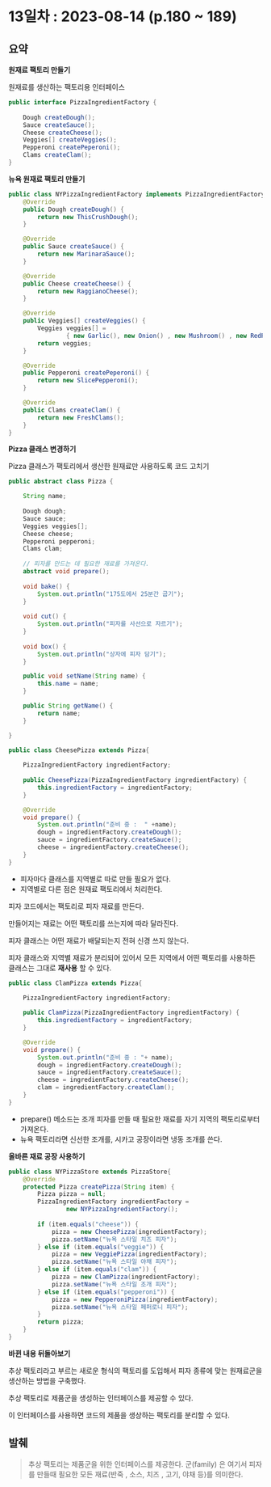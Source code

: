 #  13일차 : 2023-08-14 (p.180 ~ 189)

## 요약

**원재료 팩토리 만들기**

원재료를 생산하는 팩토리용 인터페이스

```java
public interface PizzaIngredientFactory {
    
    Dough createDough();
    Sauce createSauce();
    Cheese createCheese();
    Veggies[] createVeggies();
    Pepperoni createPeperoni();
    Clams createClam();
}
```

**뉴욕 원재료 팩토리 만들기**

```java
public class NYPizzaIngredientFactory implements PizzaIngredientFactory {
    @Override
    public Dough createDough() {
        return new ThisCrushDough();
    }

    @Override
    public Sauce createSauce() {
        return new MarinaraSauce();
    }

    @Override
    public Cheese createCheese() {
        return new RaggianoCheese();
    }

    @Override
    public Veggies[] createVeggies() {
        Veggies veggies[] = 
				{ new Garlic(), new Onion() , new Mushroom() , new RedPepper()};
        return veggies;
    }

    @Override
    public Pepperoni createPeperoni() {
        return new SlicePepperoni();
    }

    @Override
    public Clams createClam() {
        return new FreshClams();
    }
}
```

**Pizza 클래스 변경하기**

Pizza 클래스가 팩토리에서 생산한 원재료만 사용하도록 코드 고치기

```java
public abstract class Pizza {

    String name;
    
    Dough dough;
    Sauce sauce;
    Veggies veggies[];
    Cheese cheese;
    Pepperoni pepperoni;
    Clams clam;
    
    // 피자를 만드는 데 필요한 재료를 가져온다.
    abstract void prepare();
    
    void bake() {
        System.out.println("175도에서 25분간 굽기");
    }
    
    void cut() {
        System.out.println("피자를 사선으로 자르기");
    }
    
    void box() {
        System.out.println("상자에 피자 담기");
    }

    public void setName(String name) {
        this.name = name;
    }

    public String getName() {
        return name;
    }

}
```

```java
public class CheesePizza extends Pizza{
    
    PizzaIngredientFactory ingredientFactory;
    
    public CheesePizza(PizzaIngredientFactory ingredientFactory) {
        this.ingredientFactory = ingredientFactory;
    }

    @Override
    void prepare() {
        System.out.println("준비 중 :  " +name);
        dough = ingredientFactory.createDough();
        sauce = ingredientFactory.createSauce();
        cheese = ingredientFactory.createCheese();
    }
}
```

- 피자마다 클래스를 지역별로 따로 만들 필요가 없다.
- 지역별로 다른 점은 원재료 팩토리에서 처리한다.

피자 코드에서는 팩토리로 피자 재료를 만든다.

만들어지는 재료는 어떤 팩토리를 쓰는지에 따라 달라진다.

피자 클래스는 어떤 재료가 배달되는지 전혀 신경 쓰지 않는다.

피자 클래스와 지역별 재료가 분리되어 있어서 모든 지역에서 어떤 팩토리를 사용하든 클래스는 그대로 **재사용** 할 수 있다.

```java
public class ClamPizza extends Pizza{
    
    PizzaIngredientFactory ingredientFactory;

    public ClamPizza(PizzaIngredientFactory ingredientFactory) {
        this.ingredientFactory = ingredientFactory;
    }

    @Override
    void prepare() {
        System.out.println("준비 중 : "+ name);
        dough = ingredientFactory.createDough();
        sauce = ingredientFactory.createSauce();
        cheese = ingredientFactory.createCheese();
        clam = ingredientFactory.createClam();
    }
}
```

- prepare() 메소드는 조개 피자를 만들 때 필요한 재료를 자기 지역의 팩토리로부터 가져온다.
- 뉴욕 팩토리라면 신선한 조개를, 시카고 공장이라면 냉동 조개를 쓴다.

**올바른 재료 공장 사용하기**

```java
public class NYPizzaStore extends PizzaStore{
    @Override
    protected Pizza createPizza(String item) {
        Pizza pizza = null;
        PizzaIngredientFactory ingredientFactory = 
                new NYPizzaIngredientFactory();
        
        if (item.equals("cheese")) {
            pizza = new CheesePizza(ingredientFactory);
            pizza.setName("뉴욕 스타일 치즈 피자");
        } else if (item.equals("veggie")) {
            pizza = new VeggiePizza(ingredientFactory);
            pizza.setName("뉴욕 스타일 야채 피자");
        } else if (item.equals("clam")) {
            pizza = new ClamPizza(ingredientFactory);
            pizza.setName("뉴욕 스타일 조개 피자");
        } else if (item.equals("pepperoni")) {
            pizza = new PepperoniPizza(ingredientFactory);
            pizza.setName("뉴욕 스타일 페퍼로니 피자");
        }
        return pizza;
    }
}
```

**바뀐 내용 뒤돌아보기**

추상 팩토리라고 부르는 새로운 형식의 팩토리를 도입해서 피자 종류에 맞는 원재료군을 생산하는 방법을 구축했다.

추상 팩토리로 제품군을 생성하는 인터페이스를 제공할 수 있다.

이 인터페이스를 사용하면 코드의 제품을 생상하는 팩토리를 분리할 수 있다.

## 발췌

> 추상 팩토리는 제품군을 위한 인터페이스를 제공한다. 군(family) 은 여기서 피자를 만들때 필요한 모든 재료(반죽 , 소스, 치즈 , 고기, 야채 등)를 의미한다.
>